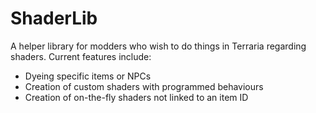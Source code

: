 # ShaderLib

A helper library for modders who wish to do things in Terraria regarding shaders.
Current features include:
- Dyeing specific items or NPCs
- Creation of custom shaders with programmed behaviours
- Creation of on-the-fly shaders not linked to an item ID